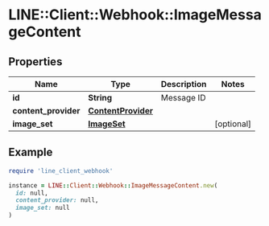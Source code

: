 # LINE::Client::Webhook::ImageMessageContent

## Properties

| Name | Type | Description | Notes |
| ---- | ---- | ----------- | ----- |
| **id** | **String** | Message ID |  |
| **content_provider** | [**ContentProvider**](ContentProvider.md) |  |  |
| **image_set** | [**ImageSet**](ImageSet.md) |  | [optional] |

## Example

```ruby
require 'line_client_webhook'

instance = LINE::Client::Webhook::ImageMessageContent.new(
  id: null,
  content_provider: null,
  image_set: null
)
```

